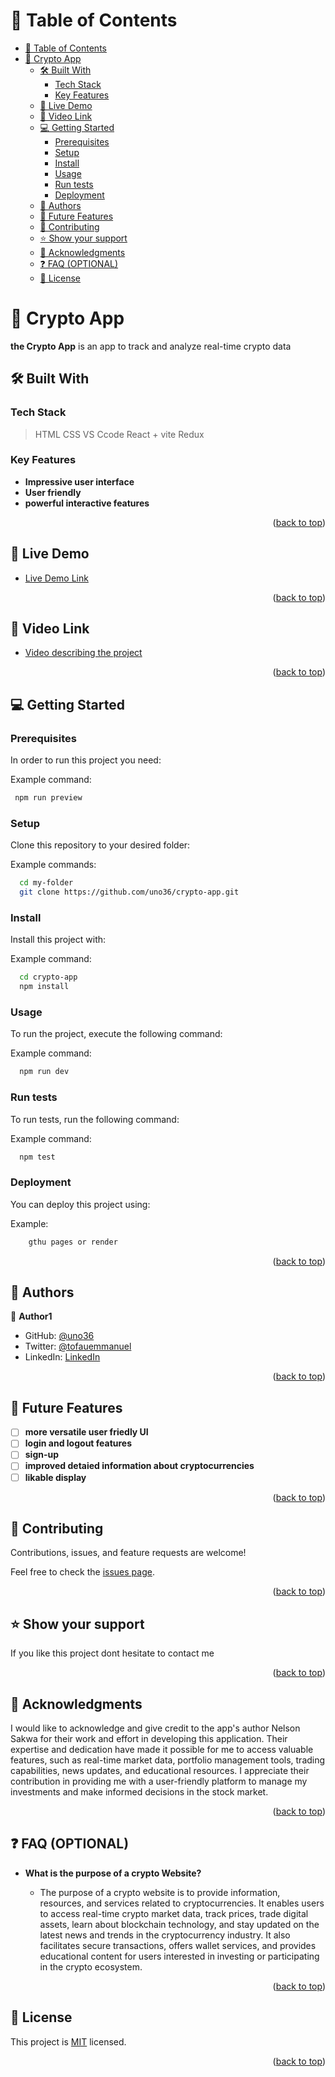 <!-- TABLE OF CONTENTS -->

# 📗 Table of Contents

- [📗 Table of Contents](#-table-of-contents)
- [📖 Crypto App ](#-crypto-app-)
  - [🛠 Built With ](#-built-with-)
    - [Tech Stack ](#tech-stack-)
    - [Key Features ](#key-features-)
  - [🚀 Live Demo ](#-live-demo-)
  - [🚀 Video Link ](#-video-link-)
  - [💻 Getting Started ](#-getting-started-)
    - [Prerequisites](#prerequisites)
    - [Setup](#setup)
    - [Install](#install)
    - [Usage](#usage)
    - [Run tests](#run-tests)
    - [Deployment](#deployment)
  - [👥 Authors ](#-authors-)
  - [🔭 Future Features ](#-future-features-)
  - [🤝 Contributing ](#-contributing-)
  - [⭐️ Show your support ](#️-show-your-support-)
  - [🙏 Acknowledgments ](#-acknowledgments-)
  - [❓ FAQ (OPTIONAL) ](#-faq-optional-)
  - [📝 License ](#-license-)


<!-- PROJECT DESCRIPTION -->

# 📖 Crypto App <a name="about-project"></a>

**the Crypto App** is an app to track and analyze real-time crypto data

## 🛠 Built With <a name="built-with"></a>

### Tech Stack <a name="tech-stack"></a>

> HTML
> CSS
> VS Ccode
> React + vite
> Redux



<!-- Features -->

### Key Features <a name="key-features"></a>

- **Impressive user interface**
- **User friendly**
- **powerful interactive features**



<p align="right">(<a href="#readme-top">back to top</a>)</p>

<!-- LIVE DEMO -->

## 🚀 Live Demo <a name="live-demo"></a>

- [Live Demo Link]()

<p align="right">(<a href="#readme-top">back to top</a>)</p>


## 🚀 Video Link <a name="live-demo"></a>
- [Video describing the project]()

<p align="right">(<a href="#readme-top">back to top</a>)</p>


<!-- GETTING STARTED -->

## 💻 Getting Started <a name="getting-started"></a>


### Prerequisites

In order to run this project you need:


Example command:

```sh
 npm run preview
```

### Setup

Clone this repository to your desired folder:


Example commands:

```sh
  cd my-folder
  git clone https://github.com/uno36/crypto-app.git
```

### Install

Install this project with:


Example command:

```sh
  cd crypto-app
  npm install 
```


### Usage

To run the project, execute the following command:


Example command:

```sh
  npm run dev
```


### Run tests

To run tests, run the following command:


Example command:

```sh
  npm test
```

### Deployment

You can deploy this project using:

Example:

```sh
    gthu pages or render
```

<p align="right">(<a href="#readme-top">back to top</a>)</p>

<!-- AUTHORS -->

## 👥 Authors <a name="authors"></a>


👤 **Author1**

- GitHub: [@uno36](https://github.com/uno36)
- Twitter: [@tofauemmanuel](https://twitter.com/tofauemmanuel)
- LinkedIn: [LinkedIn](https://www.linkedin.com/in/emmanuel-tofa-673b2516a/)


<p align="right">(<a href="#readme-top">back to top</a>)</p>

<!-- FUTURE FEATURES -->

## 🔭 Future Features <a name="future-features"></a>


- [ ] **more versatile user friedly UI**
- [ ] **login and logout features**
- [ ] **sign-up**
- [ ] **improved detaied information about cryptocurrencies**
- [ ] **likable display**

<p align="right">(<a href="#readme-top">back to top</a>)</p>

<!-- CONTRIBUTING -->

## 🤝 Contributing <a name="contributing"></a>

Contributions, issues, and feature requests are welcome!

Feel free to check the [issues page](../../issues/).

<p align="right">(<a href="#readme-top">back to top</a>)</p>

<!-- SUPPORT -->

## ⭐️ Show your support <a name="support"></a>



If you like this project dont hesitate to contact me

<p align="right">(<a href="#readme-top">back to top</a>)</p>

<!-- ACKNOWLEDGEMENTS -->

## 🙏 Acknowledgments <a name="acknowledgements"></a>

I would like to acknowledge and give credit to the app's author Nelson Sakwa for their work and effort in developing this application. Their expertise and dedication have made it possible for me to access valuable features, such as real-time market data, portfolio management tools, trading capabilities, news updates, and educational resources. I appreciate their contribution in providing me with a user-friendly platform to manage my investments and make informed decisions in the stock market.

<p align="right">(<a href="#readme-top">back to top</a>)</p>

<!-- FAQ (optional) -->

## ❓ FAQ (OPTIONAL) <a name="faq"></a>



- **What is the purpose of a crypto Website?**

  - The purpose of a crypto website is to provide information, resources, and services related to cryptocurrencies. It enables users to access real-time crypto market data, track prices, trade digital assets, learn about blockchain technology, and stay updated on the latest news and trends in the cryptocurrency industry. It also facilitates secure transactions, offers wallet services, and provides educational content for users interested in investing or participating in the crypto ecosystem.


<p align="right">(<a href="#readme-top">back to top</a>)</p>


<!-- LICENSE -->

## 📝 License <a name="license"></a>

This project is [MIT](LICENSE) licensed.


<p align="right">(<a href="#readme-top">back to top</a>)</p>